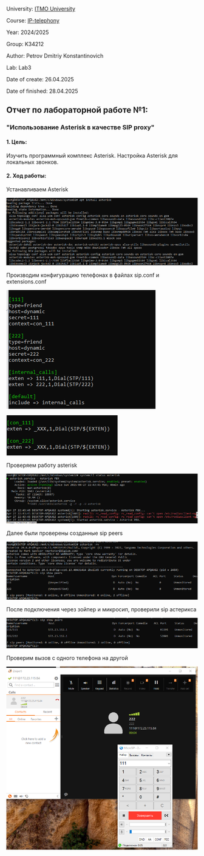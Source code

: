 University: [ITMO University](https://itmo.ru/ru/)

Course: [IP-telephony](https://itmo-ict-faculty.github.io/ip-telephony/)

Year: 2024/2025

Group: K34212

Author: Petrov Dmitriy Konstantinovich

Lab: Lab3

Date of create: 26.04.2025

Date of finished: 28.04.2025


## Отчет по лабораторной работе №1:
### "Использование Asterisk в качестве SIP proxy"

#### 1. Цель:
Изучить программный комплекс Asterisk. Настройка Asterisk для локальных звонков.
#### 2. Ход работы:

Устанавливаем Asterisk

![img_1.png](img_1.png)

Производим конфигурацию телефонах в файлах sip.conf и extensions.conf

![img.png](img.png)

![img_2.png](img_2.png)

Проверяем работу asterisk

![img_3.png](img_3.png)

Далее были проверены созданные sip peers

![img_4.png](img_4.png)

После подключения через зойпер и микросип, проверили sip астерикса

![img_6.png](img_6.png)

Проверим вызов с одного телефона на другой

![img_5.png](img_5.png)